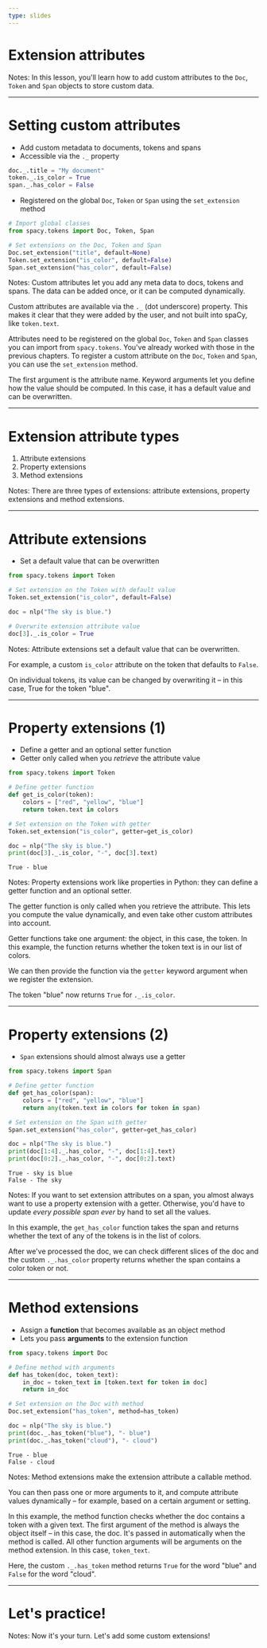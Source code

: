 ```yaml
---
type: slides
---
```


# Extension attributes

Notes: In this lesson, you'll learn how to add custom attributes to the `Doc`,
`Token` and `Span` objects to store custom data.

---

# Setting custom attributes

- Add custom metadata to documents, tokens and spans
- Accessible via the `._` property

```python
doc._.title = "My document"
token._.is_color = True
span._.has_color = False
```

- Registered on the global `Doc`, `Token` or `Span` using the `set_extension`
  method

```python
# Import global classes
from spacy.tokens import Doc, Token, Span

# Set extensions on the Doc, Token and Span
Doc.set_extension("title", default=None)
Token.set_extension("is_color", default=False)
Span.set_extension("has_color", default=False)
```

Notes: Custom attributes let you add any meta data to docs, tokens and spans.
The data can be added once, or it can be computed dynamically.

Custom attributes are available via the `._` (dot underscore) property. This
makes it clear that they were added by the user, and not built into spaCy, like
`token.text`.

Attributes need to be registered on the global `Doc`, `Token` and `Span` classes
you can import from `spacy.tokens`. You've already worked with those in the
previous chapters. To register a custom attribute on the `Doc`, `Token` and
`Span`, you can use the `set_extension` method.

The first argument is the attribute name. Keyword arguments let you define how
the value should be computed. In this case, it has a default value and can be
overwritten.

---

# Extension attribute types

1. Attribute extensions
2. Property extensions
3. Method extensions

Notes: There are three types of extensions: attribute extensions, property
extensions and method extensions.

---

# Attribute extensions

- Set a default value that can be overwritten

```python
from spacy.tokens import Token

# Set extension on the Token with default value
Token.set_extension("is_color", default=False)

doc = nlp("The sky is blue.")

# Overwrite extension attribute value
doc[3]._.is_color = True
```

Notes: Attribute extensions set a default value that can be overwritten.

For example, a custom `is_color` attribute on the token that defaults to
`False`.

On individual tokens, its value can be changed by overwriting it – in this case,
True for the token "blue".

---

# Property extensions (1)

- Define a getter and an optional setter function
- Getter only called when you _retrieve_ the attribute value

```python
from spacy.tokens import Token

# Define getter function
def get_is_color(token):
    colors = ["red", "yellow", "blue"]
    return token.text in colors

# Set extension on the Token with getter
Token.set_extension("is_color", getter=get_is_color)

doc = nlp("The sky is blue.")
print(doc[3]._.is_color, "-", doc[3].text)
```

```out
True - blue
```

Notes: Property extensions work like properties in Python: they can define a
getter function and an optional setter.

The getter function is only called when you retrieve the attribute. This lets
you compute the value dynamically, and even take other custom attributes into
account.

Getter functions take one argument: the object, in this case, the token. In this
example, the function returns whether the token text is in our list of colors.

We can then provide the function via the `getter` keyword argument when we
register the extension.

The token "blue" now returns `True` for `._.is_color`.

---

# Property extensions (2)

- `Span` extensions should almost always use a getter

```python
from spacy.tokens import Span

# Define getter function
def get_has_color(span):
    colors = ["red", "yellow", "blue"]
    return any(token.text in colors for token in span)

# Set extension on the Span with getter
Span.set_extension("has_color", getter=get_has_color)

doc = nlp("The sky is blue.")
print(doc[1:4]._.has_color, "-", doc[1:4].text)
print(doc[0:2]._.has_color, "-", doc[0:2].text)
```

```out
True - sky is blue
False - The sky
```

Notes: If you want to set extension attributes on a span, you almost always want
to use a property extension with a getter. Otherwise, you'd have to update
_every possible span ever_ by hand to set all the values.

In this example, the `get_has_color` function takes the span and returns whether
the text of any of the tokens is in the list of colors.

After we've processed the doc, we can check different slices of the doc and the
custom `._.has_color` property returns whether the span contains a color token
or not.

---

# Method extensions

- Assign a **function** that becomes available as an object method
- Lets you pass **arguments** to the extension function

```python
from spacy.tokens import Doc

# Define method with arguments
def has_token(doc, token_text):
    in_doc = token_text in [token.text for token in doc]
    return in_doc

# Set extension on the Doc with method
Doc.set_extension("has_token", method=has_token)

doc = nlp("The sky is blue.")
print(doc._.has_token("blue"), "- blue")
print(doc._.has_token("cloud"), "- cloud")
```

```out
True - blue
False - cloud
```

Notes: Method extensions make the extension attribute a callable method.

You can then pass one or more arguments to it, and compute attribute values
dynamically – for example, based on a certain argument or setting.

In this example, the method function checks whether the doc contains a token
with a given text. The first argument of the method is always the object itself
– in this case, the doc. It's passed in automatically when the method is called.
All other function arguments will be arguments on the method extension. In this
case, `token_text`.

Here, the custom `._.has_token` method returns `True` for the word "blue" and
`False` for the word "cloud".

---

# Let's practice!

Notes: Now it's your turn. Let's add some custom extensions!

